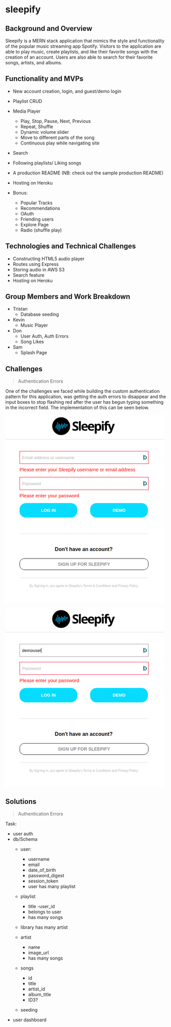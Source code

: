 # sleepify

## Background and Overview
Sleepify is a MERN stack application that mimics the style and functionality of the popular music streaming app Spotify. Visitors to the application are able to play music, create playlists, and like their favorite songs with the creation of an account. Users are also able to search for their favorite songs, artists, and albums.


## Functionality and MVPs
- New account creation, login, and guest/demo login
- Playlist CRUD
- Media Player
  - Play, Stop, Pause, Next, Previous
  - Repeat, Shuffle
  - Dynamic volume slider
  - Move to different parts of the song
  - Continuous play while navigating site
- Search
- Following playlists/ Liking songs
- A production README (NB: check out the sample production README)
- Hosting on Heroku

- Bonus:
  - Popular Tracks
  - Recommendations
  - OAuth
  - Friending users
  - Explore Page
  - Radio (shuffle play)

## Technologies and Technical Challenges
- Constructing HTML5 audio player
- Routes using Express
- Storing audio in AWS S3
- Search feature
- Hosting on Heroku


## Group Members and Work Breakdown

  - Tristan
    - Database seeding
  - Kevin
    - Music Player 
  - Don
    - User Auth, Auth Errors
    - Song Likes
  - Sam
    - Splash Page


## Challenges ##
> Authentication Errors

One of the challenges we faced while building the custom authentication pattern for this application, was getting the auth errors to disappear and the input boxes to stop flashing red after the user has begun typing something in the incorrect field. The implementation of this can be seen below.

![](README_images/sleepify_user_auth_errors.png)

![](README_images/sleepify_error_disappear.png)


## Solutions ##
> Authentication Errors






Task:
  - user auth
  - db/Schema
    - user:
        - username
        - email
        - date_of_birth
        - password_digest
        - session_token
        * user has many playlist
    - playlist
        - title
        -user_id
        * belongs to user
        * has many songs
    - library
        has many artist
    - artist
        - name
        - image_url
        
        * has many songs
    - songs
        - id
        - title
        - artist_id
        - album_title
        - ID3?

    - seeding
  - user dashboard
